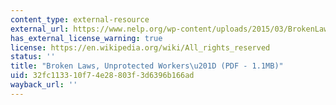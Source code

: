 ```yaml
---
content_type: external-resource
external_url: https://www.nelp.org/wp-content/uploads/2015/03/BrokenLawsReport2009.pdf
has_external_license_warning: true
license: https://en.wikipedia.org/wiki/All_rights_reserved
status: ''
title: "Broken Laws, Unprotected Workers\u201D (PDF - 1.1MB)"
uid: 32fc1133-10f7-4e28-803f-3d6396b166ad
wayback_url: ''
---
```

